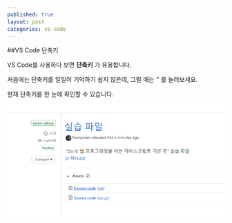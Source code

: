 ```yaml
---
published: true
layout: post
categories: vs code
---
```

##VS Code 단축키

VS Code를 사용하다 보면 **단축키** 가 유용합니다. 

처음에는 단축키를 일일이 기억하기 쉽지 않은데, 그럴 때는 ‘’ 를 눌러보세요. 

현재 단축키를 한 눈에 확인할 수 있습니다.

![vs code 단축키](/_posts/git-4.png)

